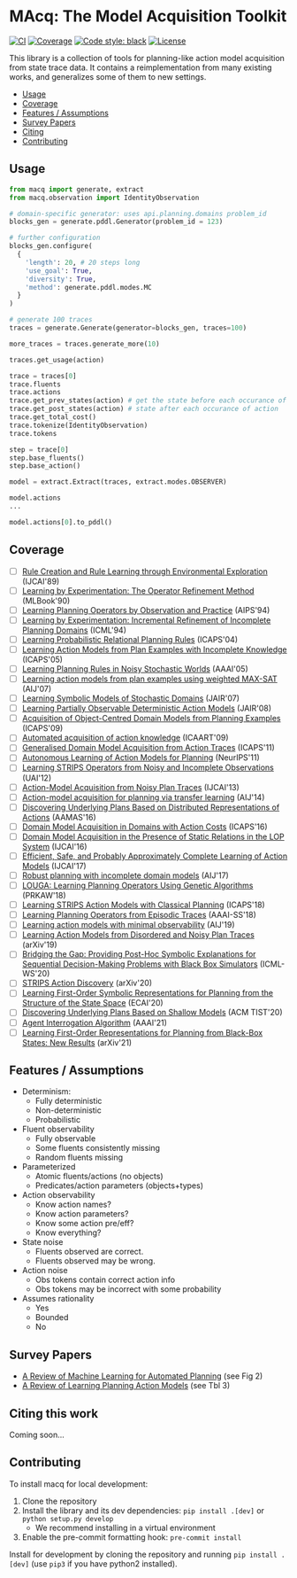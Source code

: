 # MAcq: The Model Acquisition Toolkit

[![CI](https://github.com/QuMuLab/macq/actions/workflows/CI.yml/badge.svg)](https://github.com/QuMuLab/macq/actions)
[![Coverage](https://img.shields.io/endpoint?url=https://gist.githubusercontent.com/haz/03ac305b42d7c9ad4ef3213341bf3f2f/raw/macq__heads_main.json?cacheSeconds=3600)](https://github.com/QuMuLab/macq/actions)
[![Code style: black](https://img.shields.io/badge/code%20style-black-000000.svg)](https://github.com/psf/black)
[![License](https://img.shields.io/badge/license-MIT-purple)](https://github.com/QuMuLab/macq/blob/main/LICENSE)


This library is a collection of tools for planning-like action model acquisition from state trace data. It contains a reimplementation from many existing works, and generalizes some of them to new settings.

- [Usage](#usage)
- [Coverage](#coverage)
- [Features / Assumptions](#features)
- [Survey Papers](#survey)
- [Citing](#citing)
- [Contributing](#contributing)

## Usage <a name="usage" />
```python
from macq import generate, extract
from macq.observation import IdentityObservation

# domain-specific generator: uses api.planning.domains problem_id
blocks_gen = generate.pddl.Generator(problem_id = 123)

# further configuration
blocks_gen.configure(
  {
    'length': 20, # 20 steps long
    'use_goal': True,
    'diversity': True,
    'method': generate.pddl.modes.MC
  }
)

# generate 100 traces
traces = generate.Generate(generator=blocks_gen, traces=100)

more_traces = traces.generate_more(10)

traces.get_usage(action)

trace = traces[0]
trace.fluents
trace.actions
trace.get_prev_states(action) # get the state before each occurance of action
trace.get_post_states(action) # state after each occurance of action
trace.get_total_cost()
trace.tokenize(IdentityObservation)
trace.tokens

step = trace[0]
step.base_fluents()
step.base_action()

model = extract.Extract(traces, extract.modes.OBSERVER)

model.actions
...

model.actions[0].to_pddl()

```

## Coverage <a name="coverage"></a>

- [ ] [Rule Creation and Rule Learning through Environmental Exploration](https://www.ijcai.org/Proceedings/89-1/Papers/108.pdf) (IJCAI'89)
- [ ] [Learning by Experimentation: The Operator Refinement Method](https://kilthub.cmu.edu/articles/journal_contribution/Learning_by_Experimentation_The_Operator_Refinement_Method/6622868/1) (MLBook'90)
- [ ] [Learning Planning Operators by Observation and Practice](https://aaai.org/Papers/AIPS/1994/AIPS94-057.pdf) (AIPS'94)
- [ ] [Learning by Experimentation: Incremental Refinement of Incomplete Planning Domains](https://www.sciencedirect.com/science/article/pii/B9781558603356500192) (ICML'94)
- [ ] [Learning Probabilistic Relational Planning Rules](https://people.csail.mit.edu/lpk/papers/2005/zpk-aaai05.pdf) (ICAPS'04)
- [ ] [Learning Action Models from Plan Examples with Incomplete Knowledge](https://www.aaai.org/Papers/ICAPS/2005/ICAPS05-025.pdf) (ICAPS'05)
- [ ] [Learning Planning Rules in Noisy Stochastic Worlds](https://people.csail.mit.edu/lpk/papers/2005/zpk-aaai05.pdf) (AAAI'05)
- [ ] [Learning action models from plan examples using weighted MAX-SAT](https://www.sciencedirect.com/science/article/pii/S0004370206001408) (AIJ'07)
- [ ] [Learning Symbolic Models of Stochastic Domains](https://www.aaai.org/Papers/JAIR/Vol29/JAIR-2910.pdf) (JAIR'07)
- [ ] [Learning Partially Observable Deterministic Action Models](https://www.aaai.org/Papers/JAIR/Vol33/JAIR-3310.pdf) (JAIR'08)
- [ ] [Acquisition of Object-Centred Domain Models from Planning Examples](https://ojs.aaai.org/index.php/ICAPS/article/view/13391) (ICAPS'09)
- [ ] [Automated acquisition of action knowledge](http://eprints.hud.ac.uk/id/eprint/3292/1/mccluskeyCRC.pdf) (ICAART'09)
- [ ] [Generalised Domain Model Acquisition from Action Traces](https://ojs.aaai.org/index.php/ICAPS/article/view/13476) (ICAPS'11)
- [ ] [Autonomous Learning of Action Models for Planning](https://papers.nips.cc/paper/2011/file/4671aeaf49c792689533b00664a5c3ef-Paper.pdf) (NeurIPS'11)
- [ ] [Learning STRIPS Operators from Noisy and Incomplete Observations](https://arxiv.org/abs/1210.4889) (UAI'12)
- [ ] [Action-Model Acquisition from Noisy Plan Traces](http://rakaposhi.eas.asu.edu/camera-noise.pdf) (IJCAI'13)
- [ ] [Action-model acquisition for planning via transfer learning](https://www.sciencedirect.com/science/article/pii/S0004370214000320) (AIJ'14)
- [ ] [Discovering Underlying Plans Based on Distributed Representations of Actions](http://rakaposhi.eas.asu.edu/aamas16-hankz.pdf) (AAMAS'16)
- [ ] [Domain Model Acquisition in Domains with Action Costs](https://ojs.aaai.org/index.php/ICAPS/article/view/13762) (ICAPS'16)
- [ ] [Domain Model Acquisition in the Presence of Static Relations in the LOP System](https://www.ijcai.org/Proceedings/16/Papers/622.pdf) (IJCAI'16)
- [ ] [Efficient, Safe, and Probably Approximately Complete Learning of Action Models](https://arxiv.org/abs/1705.08961) (IJCAI'17)
- [ ] [Robust planning with incomplete domain models](https://www.sciencedirect.com/science/article/pii/S0004370216301539) (AIJ'17)
- [ ] [LOUGA: Learning Planning Operators Using Genetic Algorithms](https://www.springerprofessional.de/en/louga-learning-planning-operators-using-genetic-algorithms/15981308) (PRKAW'18)
- [ ] [Learning STRIPS Action Models with Classical Planning](https://arxiv.org/abs/1903.01153) (ICAPS'18)
- [ ] [Learning Planning Operators from Episodic Traces](https://aaai.org/ocs/index.php/SSS/SSS18/paper/view/17594/15530) (AAAI-SS'18)
- [ ] [Learning action models with minimal observability](https://www.sciencedirect.com/science/article/abs/pii/S0004370218304259) (AIJ'19)
- [ ] [Learning Action Models from Disordered and Noisy Plan Traces](https://arxiv.org/abs/1908.09800) (arXiv'19)
- [ ] [Bridging the Gap: Providing Post-Hoc Symbolic Explanations for Sequential Decision-Making Problems with Black Box Simulators](https://arxiv.org/abs/2002.01080) (ICML-WS'20)
- [ ] [STRIPS Action Discovery](https://arxiv.org/abs/2001.11457) (arXiv'20)
- [ ] [Learning First-Order Symbolic Representations for Planning from the Structure of the State Space](https://arxiv.org/abs/1909.05546) (ECAI'20)
- [ ] [Discovering Underlying Plans Based on Shallow Models](https://dl.acm.org/doi/abs/10.1145/3368270) (ACM TIST'20)
- [ ] [Agent Interrogation Algorithm](https://github.com/AAIR-lab/AIA-AAAI21) (AAAI'21)
- [ ] [Learning First-Order Representations for Planning from Black-Box States: New Results](https://arxiv.org/abs/2105.10830) (arXiv'21)

## Features / Assumptions <a name="features" />

- Determinism:
  - Fully deterministic
  - Non-deterministic
  - Probabilistic
- Fluent observability
  - Fully observable
  - Some fluents consistently missing
  - Random fluents missing
- Parameterized
  - Atomic fluents/actions (no objects)
  - Predicates/action parameters (objects+types)
- Action observability
  - Know action names?
  - Know action parameters?
  - Know some action pre/eff?
  - Know everything?
- State noise
  - Fluents observed are correct.
  - Fluents observed may be wrong.
- Action noise
  - Obs tokens contain correct action info
  - Obs tokens may be incorrect with some probability
- Assumes rationality
  - Yes
  - Bounded
  - No

## Survey Papers <a name="survey" />

* [A Review of Machine Learning for Automated Planning](http://citeseerx.ist.psu.edu/viewdoc/download?doi=10.1.1.231.4901&rep=rep1&type=pdf) (see Fig 2)
* [A Review of Learning Planning Action Models](https://hal.archives-ouvertes.fr/hal-02010536/document) (see Tbl 3)

## Citing this work <a name="citing" />
Coming soon...

## Contributing <a name="contributing" />

To install macq for local development:
1. Clone the repository
2. Install the library and its dev dependencies: `pip install .[dev]` or `python setup.py develop`
	- We recommend installing in a virtual environment
3. Enable the pre-commit formatting hook: `pre-commit install`


Install for development by cloning the repository and running `pip install .[dev]` (use `pip3` if you have python2 installed).
